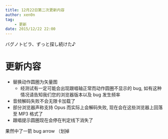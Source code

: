 ```yaml
---
title: 12月22日第二次更新内容
author: xen0n
tag:
    - 更新
date: 2015/12/22 22:00
---
```

バグノトビラ、ずっと探し続けた♪

# 更新内容

* 替换动作圆圈为矢量图
    - 经测试有一定可能会出现跟唱轴正常而动作圆圈不显示的 bug, 如有这种情况请告知我们您的浏览器版本以及 bug 发生频率
* 音频解码失败不会无限卡加载了
* 部分浏览器声称支持 Opus 而实际上会解码失败, 现在会在这些浏览器上回落至 MP3 格式了
* 跟唱提示圆圈现在会停在判定线下消失了

果然中了一箭 bug arrow （划掉
